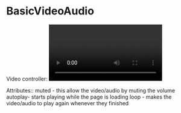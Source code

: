 # BasicVideoAudio

Video controller:
  <video> tag is used to embed videos in web page.
             Syntax for basic HTML
                        <video width=”300” height=”400” controls>
                          <source src=”video.mp4” type=”video/mp4>
                          <source src=”video.ogg” type=”video/ogg>
                        </video>
Controls - adds video controls like play,pause,volume.
Width and height attributes are not set the video may not be clear.
Source element allows us to specify the path of the video
Audio controller:
  <audio> tag is used to embed audios in web page.
            Syntax for basic HTML
                 <audio controls>
                  <source src=”audio.mp3” type=”audio/mp3”>
                 </audio>
Methods/properties in common for both audio and video tags ::
play() - play the audio or video
pause() - pause the audio/video
played - checks whether the video/audio is playing 
paused - checks whether the video/audio is paused

Attributes::
muted - this allow the video/audio by muting the volume 
autoplay- starts playing while the page is loading 
loop - makes the video/audio to play again whenever they finished 
